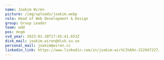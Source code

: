 ```yaml
---
name: Joakim Wirén
picture: /img/uploads/joakim.webp
role: Head of Web Development & Design
group: Group Leader
team: wdd
pos: mngm
svd_year: 2023-01-28T17:45:41.653Z
disk_mail: joakim.wiren@disk.su.se
personal_mail: joakim@wiren.cc
linkedin_link: https://www.linkedin.com/in/joakim-wir%C3%A9n-222947227/
---
```

